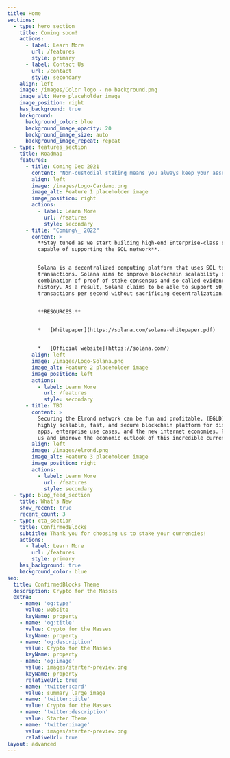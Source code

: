 ```yaml
---
title: Home
sections:
  - type: hero_section
    title: Coming soon!
    actions:
      - label: Learn More
        url: /features
        style: primary
      - label: Contact Us
        url: /contact
        style: secondary
    align: left
    image: /images/Color logo - no background.png
    image_alt: Hero placeholder image
    image_position: right
    has_background: true
    background:
      background_color: blue
      background_image_opacity: 20
      background_image_size: auto
      background_image_repeat: repeat
  - type: features_section
    title: Roadmap
    features:
      - title: Coming Dec 2021
        content: "Non-custodial staking means you always keep your assets in your wallet. By delegating to our stake pool, you promote a healthy, decentralized network while safely earning rewards.\_\_\n\n**Coming soon ticker: ConfirmedBlocks**\n\nCardano (ADA) is a blockchain platform built on a proof-of-stake consensus protocol (Ouroboros) that validates transactions without high energy costs. Development on Cardano uses the Haskell programming language, described as enabling Cardano \"to pursue evidence-based development for unparalleled security and stability.\" The blockchain's native token, ADA, is named after the 19th-century mathematician Ada Lovelace.\n\n**RESOURCES:**\n\n*   [Whitepaper](https://www.cardano.org/)\n\n*   [Official website](https://docs.cardano.org/en/latest/)\n\n*   [Cardano | Stake Pool Operation](https://cardano.org/stake-pool-operation#what-is-staking)\n"
        align: left
        image: /images/Logo-Cardano.png
        image_alt: Feature 1 placeholder image
        image_position: right
        actions:
          - label: Learn More
            url: /features
            style: secondary
      - title: "Coming\_ 2022"
        content: >
          **Stay tuned as we start building high-end Enterprise-class servers
          capable of supporting the SOL network**.


          Solana is a decentralized computing platform that uses SOL to pay for
          transactions. Solana aims to improve blockchain scalability by using a
          combination of proof of stake consensus and so-called evidence of
          history. As a result, Solana claims to be able to support 50,000
          transactions per second without sacrificing decentralization.


          **RESOURCES:**


          *   [Whitepaper](https://solana.com/solana-whitepaper.pdf)


          *   [Official website](https://solana.com/)
        align: left
        image: /images/Logo-Solana.png
        image_alt: Feature 2 placeholder image
        image_position: left
        actions:
          - label: Learn More
            url: /features
            style: secondary
      - title: TBD
        content: >
          Securing the Elrond network can be fun and profitable. (EGLD) is a
          highly scalable, fast, and secure blockchain platform for distributed
          apps, enterprise use cases, and the new internet economies. Pool with
          us and improve the economic outlook of this incredible currency.
        align: left
        image: /images/elrond.png
        image_alt: Feature 3 placeholder image
        image_position: right
        actions:
          - label: Learn More
            url: /features
            style: secondary
  - type: blog_feed_section
    title: What's New
    show_recent: true
    recent_count: 3
  - type: cta_section
    title: ConfirmedBlocks
    subtitle: Thank you for choosing us to stake your currencies!
    actions:
      - label: Learn More
        url: /features
        style: primary
    has_background: true
    background_color: blue
seo:
  title: ConfirmedBlocks Theme
  description: Crypto for the Masses
  extra:
    - name: 'og:type'
      value: website
      keyName: property
    - name: 'og:title'
      value: Crypto for the Masses
      keyName: property
    - name: 'og:description'
      value: Crypto for the Masses
      keyName: property
    - name: 'og:image'
      value: images/starter-preview.png
      keyName: property
      relativeUrl: true
    - name: 'twitter:card'
      value: summary_large_image
    - name: 'twitter:title'
      value: Crypto for the Masses
    - name: 'twitter:description'
      value: Starter Theme
    - name: 'twitter:image'
      value: images/starter-preview.png
      relativeUrl: true
layout: advanced
---
```

